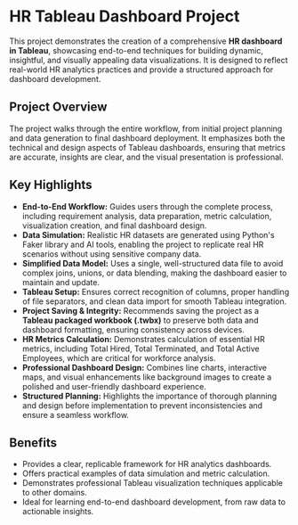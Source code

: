 # HR Tableau Dashboard Project

This project demonstrates the creation of a comprehensive **HR dashboard in Tableau**, showcasing end-to-end techniques for building dynamic, insightful, and visually appealing data visualizations. It is designed to reflect real-world HR analytics practices and provide a structured approach for dashboard development.

## Project Overview

The project walks through the entire workflow, from initial project planning and data generation to final dashboard deployment. It emphasizes both the technical and design aspects of Tableau dashboards, ensuring that metrics are accurate, insights are clear, and the visual presentation is professional.

## Key Highlights

- **End-to-End Workflow:** Guides users through the complete process, including requirement analysis, data preparation, metric calculation, visualization creation, and final dashboard design.  
- **Data Simulation:** Realistic HR datasets are generated using Python's Faker library and AI tools, enabling the project to replicate real HR scenarios without using sensitive company data.  
- **Simplified Data Model:** Uses a single, well-structured data file to avoid complex joins, unions, or data blending, making the dashboard easier to maintain and update.  
- **Tableau Setup:** Ensures correct recognition of columns, proper handling of file separators, and clean data import for smooth Tableau integration.  
- **Project Saving & Integrity:** Recommends saving the project as a **Tableau packaged workbook (.twbx)** to preserve both data and dashboard formatting, ensuring consistency across devices.  
- **HR Metrics Calculation:** Demonstrates calculation of essential HR metrics, including Total Hired, Total Terminated, and Total Active Employees, which are critical for workforce analysis.  
- **Professional Dashboard Design:** Combines line charts, interactive maps, and visual enhancements like background images to create a polished and user-friendly dashboard experience.  
- **Structured Planning:** Highlights the importance of thorough planning and design before implementation to prevent inconsistencies and ensure a seamless workflow.  

## Benefits

- Provides a clear, replicable framework for HR analytics dashboards.  
- Offers practical examples of data simulation and metric calculation.  
- Demonstrates professional Tableau visualization techniques applicable to other domains.  
- Ideal for learning end-to-end dashboard development, from raw data to actionable insights.
